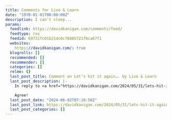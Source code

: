 ```yaml
---
title: Comments for Live & Learn
date: "1970-01-01T00:00:00Z"
description: I can't sleep...
params:
  feedlink: https://davidkanigan.com/comments/feed/
  feedtype: rss
  feedid: 69731fc01b21dc0c76865721f8ca67f1
  websites:
    https://davidkanigan.com/: true
  blogrolls: []
  recommended: []
  recommender: []
  categories: []
  relme: {}
  last_post_title: Comment on Let’s hit it again…. by Live & Learn
  last_post_description: |-
    In reply to <a href="https://davidkanigan.com/2024/05/31/lets-hit-it-again-2/#comment-419929">cindy knoke</a>.

    Agree!
  last_post_date: "2024-06-02T07:16:56Z"
  last_post_link: https://davidkanigan.com/2024/05/31/lets-hit-it-again-2/#comment-419937
  last_post_categories: []
---
```

